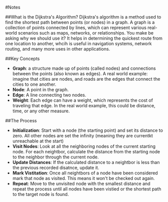 #Notes

##What is the Dijkstra's Algorithm?
Dijkstra's algorithm is a method used to find the shortest path between points (or nodes) in a graph. A graph is a collection of points connected by lines, which can represent various real-world scenarios such as maps, networks, or relationships. You make be asking why we should use it? It helps in determining the quickest route from one location to another, whcih is useful in navigation systems, network routing, and many more uses in other applications.

##Key Concepts
- **Graph**: a structure made up of points (called nodes) and connections between the points (also known as edges). A real world example: imagine that cities are nodes, and roads are the edges that connect the cities to one another.
- **Node**: A point in the graph.
- **Edge**: A line connecting two nodes.
- **Weight**: Each edge can have a weight, which represents the cost of traveling that edge. In the real world example, this could be distance, time, or any other measure.

##The Process
- **Initialization**: Start with a node (the starting point) and set its distance to zero. All other nodes are set the infinity (meaning they are currentkt unreachable at the start)
- **Visit Nodes**: Look at all the neighboring nodes of the current starting node. For each neightbor, calculate the distance from the starting node to the neighbor through the current node.
- **Update Distances**: If the calculated distance to a neightbor is less than the previous recorded disatnce, update it.
- **Mark Vistitation**: Once all neightbors of a node have been considered mark that node as visited. This means it won't be checked out again.
- **Repeat**: Move to the unvisited node with the smallest distance and repeat the process until all nodes have been vistied or the shortest path to the target node is found.
